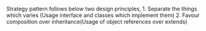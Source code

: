 Strategy pattern follows below two design principles,
	1. Separate the things which varies (Usage interface and classes which implement them)
	2. Favour composition over inheritance(Usage of object references over extends)